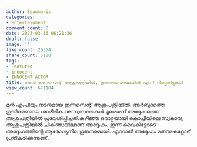```yaml
---
author: Beaumaris
categories:
- Entertainment
comment_count: 0
date: 2023-03-16 06:21:36
draft: false
image: ''
like_count: 20554
share_count: 6188
tags:
- Featured
- innocent
- INNOCENT ACTOR
title: നടൻ ഇന്നസെന്റ് ആശുപത്രിയിൽ, ഗുരുതരാവസ്ഥയിൽ എന്ന് റിപ്പോർട്ടുകൾ
view_count: 671184
---
```


മുൻ എംപിയും നടനുമായ ഇന്നസെന്റ് ആശുപത്രിയില്‍. അര്‍ബുദത്തെ തുടര്‍ന്നുണ്ടായ ശാരീരിക അസ്വസ്ഥതകള്‍ മൂലമാണ് അദ്ദേഹത്തെ ആശുപത്രിയില്‍ പ്രവേശിപ്പിച്ചത്.കഴിഞ്ഞ ഒരാഴ്ചയായി കൊച്ചിയിലെ സ്വകാര്യ ആശുപത്രിയില്‍ ചികിത്സയിലാണ് അദ്ദേഹം. ഇന്ന് വൈകീട്ടോടെ അദ്ദേഹത്തിന്റെ ആരോഗ്യനില ഗുരുതരമായി. എന്നാല്‍ അദ്ദേഹം മരുന്നുകളോട് പ്രതികരിക്കുന്നുണ്ട്.